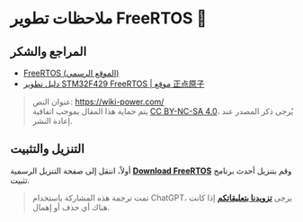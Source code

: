 # ملاحظات تطوير FreeRTOS 🚧

## المراجع والشكر

- [FreeRTOS (الموقع الرسمي)](https://www.freertos.org/)
- [دليل تطوير STM32F429 FreeRTOS | موقع 正点原子](https://www.amobbs.com/forum.php?mod=attachment&aid=NDE1MDY4fDZkYTVmZjIzfDE2NTUxMTY4NjB8MHw1NjkzMTMw)

> عنوان النص: <https://wiki-power.com/>  
> يتم حماية هذا المقال بموجب اتفاقية [CC BY-NC-SA 4.0](https://creativecommons.org/licenses/by/4.0/deed.zh)، يُرجى ذكر المصدر عند إعادة النشر.

## التنزيل والتثبيت

أولاً، انتقل إلى صفحة التنزيل الرسمية [**Download FreeRTOS**](https://www.freertos.org/a00104.html) وقم بتنزيل أحدث برنامج تثبيت.

> تمت ترجمة هذه المشاركة باستخدام ChatGPT، يرجى [**تزويدنا بتعليقاتكم**](https://github.com/linyuxuanlin/Wiki_MkDocs/issues/new) إذا كانت هناك أي حذف أو إهمال.